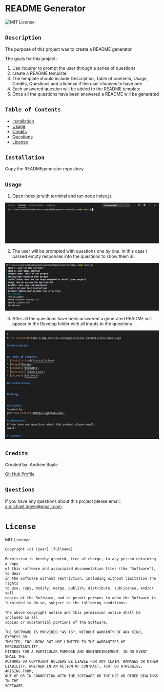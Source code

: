 
# README Generator
![MIT License](https://img.shields.io/badge/license-MIT%20License-blue.svg)

## ```Description```
 The purpose of this project was to create a README generator. 
 
 The goals for this project:

1. Use inquirer to prompt the user through a series of questions
2. create a README template
3. The template should include Description, Table of contents, Usage, Credits, Questions and a license if the user chooses to have one
4. Each answered question will be added to the README template
5. Once all the questions have been answered a README will be generated

 

## ```Table of Contents```
* [Installation](#installation)
* [Usage](#usage)
* [Credits](#credits)
* [Questions](#questions)
* [License](#license)

## ```Installation```
Copy the READMEgenerator repository.

## ```Usage```
1. Open index.js with terminal and run node index.js

![Starting command](Develop/assets/nodeIndexSS.jpg)

2. The user will be prompted with questions one by one. In this case I passed empty responses into the questions to show them all.

![Questions prompt](Develop/assets/questionsPromptSS.jpg)

3. After all the questions have been answered a generated README will appear in the Develop folder with all inputs to the questions

![Generated README](Develop/assets/readMeTemplateSS.jpg)

## ```Credits```
Created by: Andrew Boyle

[Git Hub Profile](https://github.com/Andyb2)

## ```Questions```
If you have any questions about this project please email:
a.michael.boyle@gmail.com

# ```License```

MIT License

    Copyright (c) [year] [fullname]

    Permission is hereby granted, free of charge, to any person obtaining a copy
    of this software and associated documentation files (the "Software"), to deal
    in the Software without restriction, including without limitation the rights
    to use, copy, modify, merge, publish, distribute, sublicense, and/or sell
    copies of the Software, and to permit persons to whom the Software is
    furnished to do so, subject to the following conditions:

    The above copyright notice and this permission notice shall be included in all
    copies or substantial portions of the Software.

    THE SOFTWARE IS PROVIDED "AS IS", WITHOUT WARRANTY OF ANY KIND, EXPRESS OR
    IMPLIED, INCLUDING BUT NOT LIMITED TO THE WARRANTIES OF MERCHANTABILITY,
    FITNESS FOR A PARTICULAR PURPOSE AND NONINFRINGEMENT. IN NO EVENT SHALL THE
    AUTHORS OR COPYRIGHT HOLDERS BE LIABLE FOR ANY CLAIM, DAMAGES OR OTHER
    LIABILITY, WHETHER IN AN ACTION OF CONTRACT, TORT OR OTHERWISE, ARISING FROM,
    OUT OF OR IN CONNECTION WITH THE SOFTWARE OR THE USE OR OTHER DEALINGS IN THE
    SOFTWARE.
  